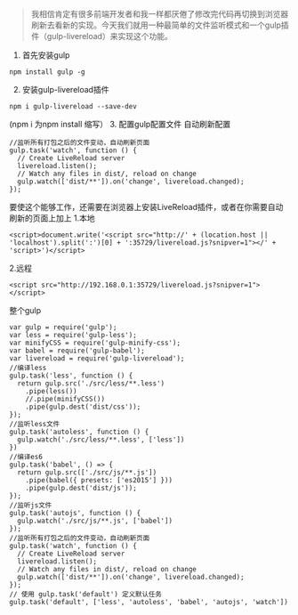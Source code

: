 
>我相信肯定有很多前端开发者和我一样都厌倦了修改完代码再切换到浏览器刷新去看新的实现。今天我们就用一种最简单的文件监听模式和一个gulp插件（gulp-livereload）来实现这个功能。


1. 首先安装gulp
```
npm install gulp -g
```
2. 安装gulp-livereload插件
```
npm i gulp-livereload --save-dev
```
(npm i 为npm install 缩写）
3. 配置gulp配置文件
自动刷新配置
```
//监听所有打包之后的文件变动，自动刷新页面
gulp.task('watch', function () {
  // Create LiveReload server
  livereload.listen();
  // Watch any files in dist/, reload on change
  gulp.watch(['dist/**']).on('change', livereload.changed);
});
```
要使这个能够工作，还需要在浏览器上安装LiveReload插件，或者在你需要自动刷新的页面上加上
1.本地
```
<script>document.write('<script src="http://' + (location.host || 'localhost').split(':')[0] + ':35729/livereload.js?snipver=1"></' + 'script>')</script>
```
2.远程
```
<script src="http://192.168.0.1:35729/livereload.js?snipver=1"></script>
```
整个gulp
```
var gulp = require('gulp');
var less = require('gulp-less');
var minifyCSS = require('gulp-minify-css');
var babel = require('gulp-babel');
var livereload = require('gulp-livereload');
//编译less
gulp.task('less', function () {
  return gulp.src('./src/less/**.less')
    .pipe(less())
    //.pipe(minifyCSS())
    .pipe(gulp.dest('dist/css'));
});
//监听less文件
gulp.task('autoless', function () {
  gulp.watch('./src/less/**.less', ['less'])
})
//编译es6
gulp.task('babel', () => {
  return gulp.src(['./src/js/**.js'])
    .pipe(babel({ presets: ['es2015'] }))
    .pipe(gulp.dest('dist/js'));
});
//监听js文件
gulp.task('autojs', function () {
  gulp.watch('./src/js/**.js', ['babel'])
});
//监听所有打包之后的文件变动，自动刷新页面
gulp.task('watch', function () {
  // Create LiveReload server
  livereload.listen();
  // Watch any files in dist/, reload on change
  gulp.watch(['dist/**']).on('change', livereload.changed);
});
// 使用 gulp.task('default') 定义默认任务
gulp.task('default', ['less', 'autoless', 'babel', 'autojs', 'watch'])
```
